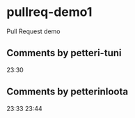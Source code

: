 # pullreq-demo1
Pull Request demo

## Comments by petteri-tuni

23:30

## Comments by petterinloota

23:33
23:44


